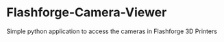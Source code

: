 # Flashforge-Camera-Viewer
 Simple python application to access the cameras in Flashforge 3D Printers
